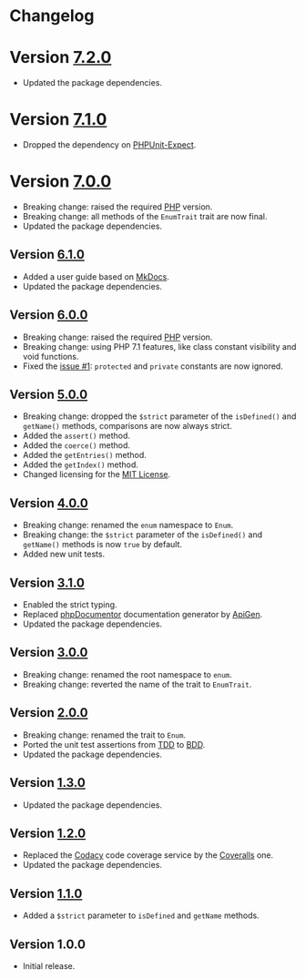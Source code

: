 # Changelog

# Version [7.2.0](https://github.com/cedx/enum.php/compare/v7.1.0...v7.2.0)
- Updated the package dependencies.

# Version [7.1.0](https://github.com/cedx/enum.php/compare/v7.0.0...v7.1.0)
- Dropped the dependency on [PHPUnit-Expect](https://dev.belin.io/phpunit-expect).

# Version [7.0.0](https://github.com/cedx/enum.php/compare/v6.1.0...v7.0.0)
- Breaking change: raised the required [PHP](https://secure.php.net) version.
- Breaking change: all methods of the `EnumTrait` trait are now final.
- Updated the package dependencies.

## Version [6.1.0](https://github.com/cedx/enum.php/compare/v6.0.0...v6.1.0)
- Added a user guide based on [MkDocs](http://www.mkdocs.org).
- Updated the package dependencies.

## Version [6.0.0](https://github.com/cedx/enum.php/compare/v5.0.0...v6.0.0)
- Breaking change: raised the required [PHP](https://secure.php.net) version.
- Breaking change: using PHP 7.1 features, like class constant visibility and void functions.
- Fixed the [issue #1](https://github.com/cedx/enum.php/issues/1): `protected` and `private` constants are now ignored.

## Version [5.0.0](https://github.com/cedx/enum.php/compare/v4.0.0...v5.0.0)
- Breaking change: dropped the `$strict` parameter of the `isDefined()` and `getName()` methods, comparisons are now always strict.
- Added the `assert()` method.
- Added the `coerce()` method.
- Added the `getEntries()` method.
- Added the `getIndex()` method.
- Changed licensing for the [MIT License](https://opensource.org/licenses/MIT).

## Version [4.0.0](https://github.com/cedx/enum.php/compare/v3.1.0...v4.0.0)
- Breaking change: renamed the `enum` namespace to `Enum`.
- Breaking change: the `$strict` parameter of the `isDefined()` and `getName()` methods is now `true` by default.
- Added new unit tests.

## Version [3.1.0](https://github.com/cedx/enum.php/compare/v3.0.0...v3.1.0)
- Enabled the strict typing.
- Replaced [phpDocumentor](https://www.phpdoc.org) documentation generator by [ApiGen](https://github.com/ApiGen/ApiGen).
- Updated the package dependencies.

## Version [3.0.0](https://github.com/cedx/enum.php/compare/v2.0.0...v3.0.0)
- Breaking change: renamed the root namespace to `enum`.
- Breaking change: reverted the name of the trait to `EnumTrait`.

## Version [2.0.0](https://github.com/cedx/enum.php/compare/v1.3.0...v2.0.0)
- Breaking change: renamed the trait to `Enum`.
- Ported the unit test assertions from [TDD](https://en.wikipedia.org/wiki/Test-driven_development) to [BDD](https://en.wikipedia.org/wiki/Behavior-driven_development).
- Updated the package dependencies.

## Version [1.3.0](https://github.com/cedx/enum.php/compare/v1.2.0...v1.3.0)
- Updated the package dependencies.

## Version [1.2.0](https://github.com/cedx/enum.php/compare/v1.1.0...v1.2.0)
- Replaced the [Codacy](https://www.codacy.com) code coverage service by the [Coveralls](https://coveralls.io) one.
- Updated the package dependencies.

## Version [1.1.0](https://github.com/cedx/enum.php/compare/v1.0.0...v1.1.0)
- Added a `$strict` parameter to `isDefined` and `getName` methods.

## Version 1.0.0
- Initial release.
